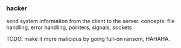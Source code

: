 ### hacker

send system information from the client to the server.
concepts: file handling, error handling, pointers, signals, sockets

TODO: make it more malicious by going full-on ransom, HAHAHA.
